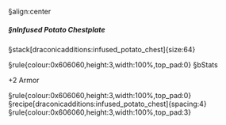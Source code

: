 §align:center
##### §nInfused Potato Chestplate

§stack[draconicadditions:infused_potato_chest]{size:64}

§rule{colour:0x606060,height:3,width:100%,top_pad:0}
§bStats

+2 Armor

§rule{colour:0x606060,height:3,width:100%,top_pad:0}
§recipe[draconicadditions:infused_potato_chest]{spacing:4}
§rule{colour:0x606060,height:3,width:100%,top_pad:3}